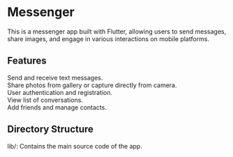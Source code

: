 # Messenger

This is a messenger app built with Flutter, allowing users to send messages, share images, and engage in various interactions on mobile platforms.

## Features

Send and receive text messages.  
Share photos from gallery or capture directly from camera.  
User authentication and registration.  
View list of conversations.  
Add friends and manage contacts.  

## Directory Structure

lib/: Contains the main source code of the app.
